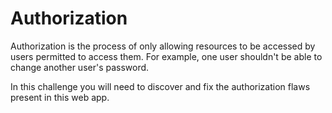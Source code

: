# Authorization
Authorization is the process of only allowing resources to be accessed by users
permitted to access them. For example, one user shouldn't be able to change
another user's password.

In this challenge you will need to discover and fix the authorization flaws
present in this web app.
